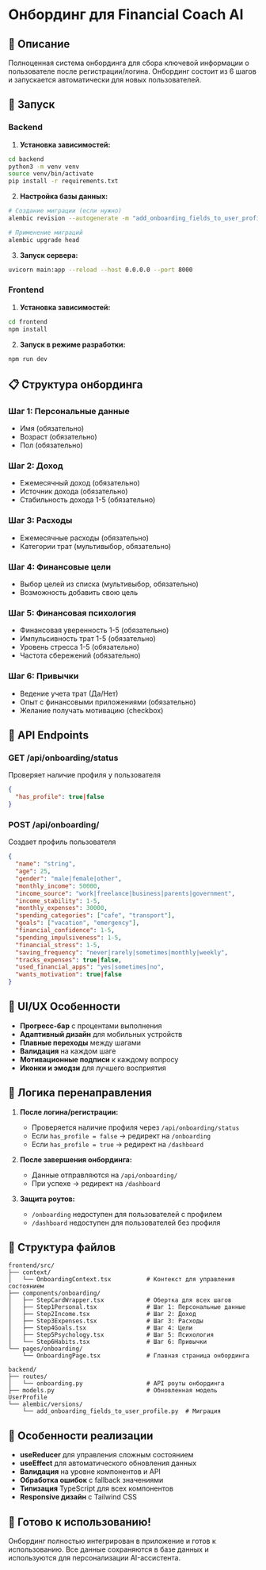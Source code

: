 # Онбординг для Financial Coach AI

## 🎯 Описание

Полноценная система онбординга для сбора ключевой информации о пользователе после регистрации/логина. Онбординг состоит из 6 шагов и запускается автоматически для новых пользователей.

## 🚀 Запуск

### Backend

1. **Установка зависимостей:**
```bash
cd backend
python3 -m venv venv
source venv/bin/activate
pip install -r requirements.txt
```

2. **Настройка базы данных:**
```bash
# Создание миграции (если нужно)
alembic revision --autogenerate -m "add_onboarding_fields_to_user_profile"

# Применение миграций
alembic upgrade head
```

3. **Запуск сервера:**
```bash
uvicorn main:app --reload --host 0.0.0.0 --port 8000
```

### Frontend

1. **Установка зависимостей:**
```bash
cd frontend
npm install
```

2. **Запуск в режиме разработки:**
```bash
npm run dev
```

## 📋 Структура онбординга

### Шаг 1: Персональные данные
- Имя (обязательно)
- Возраст (обязательно)
- Пол (обязательно)

### Шаг 2: Доход
- Ежемесячный доход (обязательно)
- Источник дохода (обязательно)
- Стабильность дохода 1-5 (обязательно)

### Шаг 3: Расходы
- Ежемесячные расходы (обязательно)
- Категории трат (мультивыбор, обязательно)

### Шаг 4: Финансовые цели
- Выбор целей из списка (мультивыбор, обязательно)
- Возможность добавить свою цель

### Шаг 5: Финансовая психология
- Финансовая уверенность 1-5 (обязательно)
- Импульсивность трат 1-5 (обязательно)
- Уровень стресса 1-5 (обязательно)
- Частота сбережений (обязательно)

### Шаг 6: Привычки
- Ведение учета трат (Да/Нет)
- Опыт с финансовыми приложениями (обязательно)
- Желание получать мотивацию (checkbox)

## 🔧 API Endpoints

### GET /api/onboarding/status
Проверяет наличие профиля у пользователя
```json
{
  "has_profile": true|false
}
```

### POST /api/onboarding/
Создает профиль пользователя
```json
{
  "name": "string",
  "age": 25,
  "gender": "male|female|other",
  "monthly_income": 50000,
  "income_source": "work|freelance|business|parents|government",
  "income_stability": 1-5,
  "monthly_expenses": 30000,
  "spending_categories": ["cafe", "transport"],
  "goals": ["vacation", "emergency"],
  "financial_confidence": 1-5,
  "spending_impulsiveness": 1-5,
  "financial_stress": 1-5,
  "saving_frequency": "never|rarely|sometimes|monthly|weekly",
  "tracks_expenses": true|false,
  "used_financial_apps": "yes|sometimes|no",
  "wants_motivation": true|false
}
```

## 🎨 UI/UX Особенности

- **Прогресс-бар** с процентами выполнения
- **Адаптивный дизайн** для мобильных устройств
- **Плавные переходы** между шагами
- **Валидация** на каждом шаге
- **Мотивационные подписи** к каждому вопросу
- **Иконки и эмодзи** для лучшего восприятия

## 🔄 Логика перенаправления

1. **После логина/регистрации:**
   - Проверяется наличие профиля через `/api/onboarding/status`
   - Если `has_profile = false` → редирект на `/onboarding`
   - Если `has_profile = true` → редирект на `/dashboard`

2. **После завершения онбординга:**
   - Данные отправляются на `/api/onboarding/`
   - При успехе → редирект на `/dashboard`

3. **Защита роутов:**
   - `/onboarding` недоступен для пользователей с профилем
   - `/dashboard` недоступен для пользователей без профиля

## 📁 Структура файлов

```
frontend/src/
├── context/
│   └── OnboardingContext.tsx          # Контекст для управления состоянием
├── components/onboarding/
│   ├── StepCardWrapper.tsx            # Обертка для всех шагов
│   ├── Step1Personal.tsx              # Шаг 1: Персональные данные
│   ├── Step2Income.tsx                # Шаг 2: Доход
│   ├── Step3Expenses.tsx              # Шаг 3: Расходы
│   ├── Step4Goals.tsx                 # Шаг 4: Цели
│   ├── Step5Psychology.tsx            # Шаг 5: Психология
│   └── Step6Habits.tsx                # Шаг 6: Привычки
└── pages/onboarding/
    └── OnboardingPage.tsx             # Главная страница онбординга

backend/
├── routes/
│   └── onboarding.py                  # API роуты онбординга
├── models.py                          # Обновленная модель UserProfile
└── alembic/versions/
    └── add_onboarding_fields_to_user_profile.py  # Миграция
```

## 🎯 Особенности реализации

- **useReducer** для управления сложным состоянием
- **useEffect** для автоматического обновления данных
- **Валидация** на уровне компонентов и API
- **Обработка ошибок** с fallback значениями
- **Типизация** TypeScript для всех компонентов
- **Responsive дизайн** с Tailwind CSS

## 🚀 Готово к использованию!

Онбординг полностью интегрирован в приложение и готов к использованию. Все данные сохраняются в базе данных и используются для персонализации AI-ассистента. 